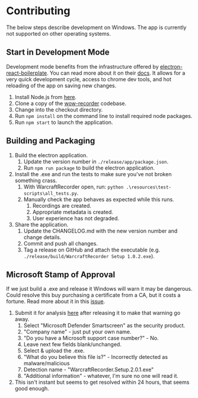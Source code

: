 # Contributing

The below steps describe development on Windows. The app is currently not supported on other operating systems. 

## Start in Development Mode
Development mode benefits from the infrastructure offered by [electron-react-boilerplate](https://github.com/electron-react-boilerplate/electron-react-boilerplate). You can read more about it on their [docs](https://electron-react-boilerplate.js.org/). It allows for a very quick development cycle, access to chrome dev tools, and hot reloading of the app on saving new changes. 

1. Install Node.js from [here](https://nodejs.org/en/).
1. Clone a copy of the [wow-recorder](https://github.com/aza547/wow-recorder) codebase.
1. Change into the checkout directory. 
1. Run `npm install` on the command line to install required node packages.
1. Run `npm start` to launch the application.

## Building and Packaging
1. Build the electron application.
    1. Update the version number in `./release/app/package.json`. 
    1. Run `npm run package` to build the electron application. 
1. Install the .exe and run the tests to make sure you've not broken something crass.
    1. With WarcraftRecorder open, run: `python .\resources\test-scripts\all_tests.py`.
    1. Manually check the app behaves as expected while this runs.
        1. Recordings are created.
        1. Appropriate metadata is created.
        1. User experience has not degraded.
1. Share the application.
    1. Update the CHANGELOG.md with the new version number and change details. 
    1. Commit and push all changes.
	1. Tag a release on GitHub and attach the executable (e.g. `./release/build/WarcraftRecorder Setup 1.0.2.exe`).

## Microsoft Stamp of Approval
If we just build a .exe and release it Windows will warn it may be dangerous. Could resolve this buy purchasing a certificate from a CA, but it costs a fortune. Read more about it in this [issue](https://github.com/aza547/wow-recorder/issues/11).
1. Submit it for analysis [here](https://www.microsoft.com/en-us/wdsi/filesubmission) after releasing it to make that warning go away.
    1. Select "Microsoft Defender Smartscreen" as the security product. 
    1. "Company name" - just put your own name. 
    1. "Do you have a Microsoft support case number?" - No.
    1. Leave next few fields blank/unchanged. 
    1. Select & upload the .exe. 
    1. "What do you believe this file is?" - Incorrectly detected as malware/malicious
    1. Detection name - "WarcraftRecorder.Setup.2.0.1.exe"
    1. "Additional information" - whatever, I'm sure no one will read it. 
1. This isn't instant but seems to get resolved within 24 hours, that seems good enough. 

